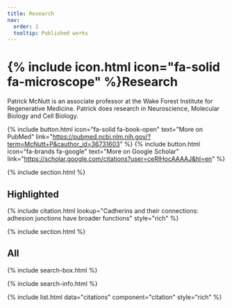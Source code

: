 ```yaml
---
title: Research
nav:
  order: 1
  tooltip: Published works
---
```


# {% include icon.html icon="fa-solid fa-microscope" %}Research

Patrick McNutt is an associate professor at the Wake Forest Institute for Regenerative Medicine. Patrick does research in Neuroscience, Molecular Biology and Cell Biology.

{%
  include button.html
  icon="fa-solid fa-book-open"
  text="More on PubMed"
  link="https://pubmed.ncbi.nlm.nih.gov/?term=McNutt+P&cauthor_id=36731603"
%}
{%
  include button.html
  icon="fa-brands fa-google"
  text="More on Google Scholar"
  link="https://scholar.google.com/citations?user=ceRIHocAAAAJ&hl=en"
%}

{% include section.html %}

## Highlighted

{% include citation.html lookup="Cadherins and their connections: adhesion junctions have broader functions" style="rich" %}

{% include section.html %}

## All

{% include search-box.html %}

{% include search-info.html %}

{% include list.html data="citations" component="citation" style="rich" %}
